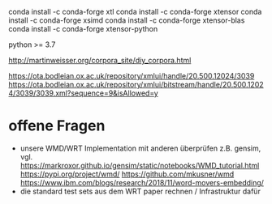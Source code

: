 conda install -c conda-forge xtl
conda install -c conda-forge xtensor
conda install -c conda-forge xsimd
conda install -c conda-forge xtensor-blas
conda install -c conda-forge xtensor-python


python >= 3.7

http://martinweisser.org/corpora_site/diy_corpora.html

https://ota.bodleian.ox.ac.uk/repository/xmlui/handle/20.500.12024/3039
https://ota.bodleian.ox.ac.uk/repository/xmlui/bitstream/handle/20.500.12024/3039/3039.xml?sequence=9&isAllowed=y


# offene Fragen

* unsere WMD/WRT Implementation mit anderen überprüfen
z.B. gensim, vgl. https://markroxor.github.io/gensim/static/notebooks/WMD_tutorial.html
https://pypi.org/project/wmd/
https://github.com/mkusner/wmd
https://www.ibm.com/blogs/research/2018/11/word-movers-embedding/
* die standard test sets aus dem WRT paper rechnen / Infrastruktur dafür
